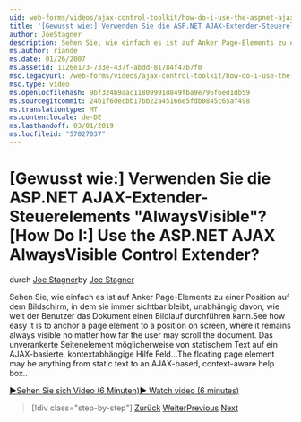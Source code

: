 ```yaml
---
uid: web-forms/videos/ajax-control-toolkit/how-do-i-use-the-aspnet-ajax-alwaysvisible-control-extender
title: '[Gewusst wie:] Verwenden Sie die ASP.NET AJAX-Extender-Steuerelements "AlwaysVisible"? | Microsoft-Dokumentation'
author: JoeStagner
description: Sehen Sie, wie einfach es ist auf Anker Page-Elements zu einer Position auf dem Bildschirm, in dem sie immer sichtbar bleibt, unabhängig davon, wie weit der Benutzer das Dokument einen Bildlauf durchführen kann. Die...
ms.author: riande
ms.date: 01/26/2007
ms.assetid: 1126e173-733e-437f-abdd-81784f47b7f0
msc.legacyurl: /web-forms/videos/ajax-control-toolkit/how-do-i-use-the-aspnet-ajax-alwaysvisible-control-extender
msc.type: video
ms.openlocfilehash: 9bf324b9aac11809991d849fba9e796f6ed1db59
ms.sourcegitcommit: 24b1f6decbb17bb22a45166e5fdb0845c65af498
ms.translationtype: MT
ms.contentlocale: de-DE
ms.lasthandoff: 03/01/2019
ms.locfileid: "57027037"
---
```

<a name="how-do-i-use-the-aspnet-ajax-alwaysvisible-control-extender"></a><span data-ttu-id="5e67d-105">[Gewusst wie:] Verwenden Sie die ASP.NET AJAX-Extender-Steuerelements "AlwaysVisible"?</span><span class="sxs-lookup"><span data-stu-id="5e67d-105">[How Do I:] Use the ASP.NET AJAX AlwaysVisible Control Extender?</span></span>
====================
<span data-ttu-id="5e67d-106">durch [Joe Stagner](https://github.com/JoeStagner)</span><span class="sxs-lookup"><span data-stu-id="5e67d-106">by [Joe Stagner](https://github.com/JoeStagner)</span></span>

<span data-ttu-id="5e67d-107">Sehen Sie, wie einfach es ist auf Anker Page-Elements zu einer Position auf dem Bildschirm, in dem sie immer sichtbar bleibt, unabhängig davon, wie weit der Benutzer das Dokument einen Bildlauf durchführen kann.</span><span class="sxs-lookup"><span data-stu-id="5e67d-107">See how easy it is to anchor a page element to a position on screen, where it remains always visible no matter how far the user may scroll the document.</span></span> <span data-ttu-id="5e67d-108">Das unverankerte Seitenelement möglicherweise von statischem Text auf ein AJAX-basierte, kontextabhängige Hilfe Feld...</span><span class="sxs-lookup"><span data-stu-id="5e67d-108">The floating page element may be anything from static text to an AJAX-based, context-aware help box..</span></span>

[<span data-ttu-id="5e67d-109">&#9654;Sehen Sie sich Video (6 Minuten)</span><span class="sxs-lookup"><span data-stu-id="5e67d-109">&#9654; Watch video (6 minutes)</span></span>](https://channel9.msdn.com/Blogs/ASP-NET-Site-Videos/how-do-i-use-the-aspnet-ajax-alwaysvisible-control-extender)

> [!div class="step-by-step"]
> <span data-ttu-id="5e67d-110">[Zurück](how-do-i-use-the-aspnet-ajax-modalpopup-extender-control.md)
> [Weiter](how-do-i-use-the-aspnet-ajax-accordion-control.md)</span><span class="sxs-lookup"><span data-stu-id="5e67d-110">[Previous](how-do-i-use-the-aspnet-ajax-modalpopup-extender-control.md)
[Next](how-do-i-use-the-aspnet-ajax-accordion-control.md)</span></span>
